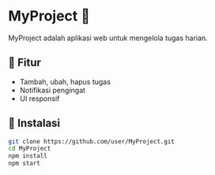 # MyProject 🚀

MyProject adalah aplikasi web untuk mengelola tugas harian.

## 📌 Fitur
- Tambah, ubah, hapus tugas
- Notifikasi pengingat
- UI responsif

## 🔧 Instalasi
```bash
git clone https://github.com/user/MyProject.git
cd MyProject
npm install
npm start
